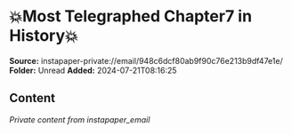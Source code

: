 # 💥Most Telegraphed Chapter7 in History💥

**Source:** instapaper-private://email/948c6dcf80ab9f90c76e213b9df47e1e/
**Folder:** Unread
**Added:** 2024-07-21T08:16:25




## Content
*Private content from instapaper_email*
